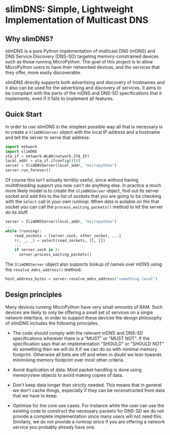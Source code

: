 # slimDNS: Simple, Lightweight Implementation of Multicast DNS

## Why slimDNS?

slimDNS is a pure Python implementation of multicast DNS (mDNS) and
DNS Service Discovery (DNS-SD) targeting memory-constrained devices
such as those running MicroPython. The goal of this project is to allow
MicroPython users to have their networked devices, and the services
that they offer, more easily discoverable.

slimDNS directly supports both advertising and discovery of hostnames
and it also can be used for the advertising and discovery of
services. It aims to be compliant with the parts of the mDNS and
DNS-SD specifications that it implements, even if it fails to
implement all features.

## Quick Start

In order to use slimDNS in the simplest possible way all that is necessary is to create a `SlimDNSServer` object with the local IP address and a hostname and tell the server to serve that address:

```Python
import network
import slimDNS
sta_if = network.WLAN(network.STA_IF)
local_addr = sta_if.ifconfig()[0]
server = SlimDNSServer(local_addr, "micropython")
server.run_forever()
```

Of course this isn't actually terribly useful, since without having _multithreading_ support you now can't do anything else. In practice a much more likely model is to create the `SlimDNSServer` object, find out its server socket and add this to the list of sockets that you are going to be checking with the `select` call in your own _runloop_. When data is avilable on the that socket you can call the `process_waiting_packets()` method to let the server do its stuff.

```Python
server = SlimDNSServer(local_addr, "micropython")
...
while (running):
    read_sockets = [server.sock, other_socket, ...]
    (r, _, _) = select(read_sockets, [], [])
    ...
    if server.sock in r:
      server.process_waiting_packets()

```

The `SlimDNSServer` object also supports lookup of names over mDNS using the `resolve_mdns_address()` method:

```Python
host_address_bytes = server.resolve_mdns_address("something.local")
```



## Design principles

Many devices running MicroPython have very small amounts of RAM. Such
devices are likely to only be offering a small set of services on a
single network interface. In order to support these devices the design
philosophy of slimDNS includes the following principles.

- The code should comply with the relevant mDNS and DNS-SD
  specifications wherever there is a "MUST" or "MUST NOT". If the
  specification says that an implementation "SHOULD" or "SHOULD NOT"
  do something then we will do it if we can do so with minimal memory
  footprint. Otherwise all bets are off and when in doubt we lean
  towards minimising memory footprint over most other criteria.

- Avoid duplication of data. Most packet handling is done using
  memoryview objects to avoid making copies of data.

- Don't keep data longer than strictly needed. This means that in
   general we don't cache things, especially if they can be
   reconstructed from data that we have to keep.

- Optimise for the core use cases. For instance while the user can use
  the existing code to construct the necessary packets for DNS-SD we do
  not provide a complete implementation since many users will not need
  this. Similarly, we do not provide a _runloop_ since if you are
  offering a network service you probably already have one.
